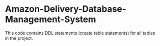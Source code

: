 # Amazon-Delivery-Database-Management-System
This code contains DDL statements (create table statements) for all tables in the project.
